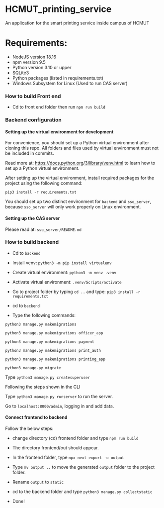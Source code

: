 # HCMUT_printing_service
   
An application for the smart printing service inside campus of HCMUT

# Requirements:
 - NodeJS version 18.16
 - npm version 9.5
 - Python version 3.10 or upper
 - SQLite3
 - Python packages (listed in requirements.txt)
 - Windows Subsystem for Linux (Used to run CAS server)

### How to build Front end

- Cd to front end folder then run `npm run build`

### Backend configuration

#### Setting up the virtual environment for development

For convenience, you should set up a Python virtual environment after cloning this repo.
All folders and files used by virtual environment must not be included in commits.

Read more at: https://docs.python.org/3/library/venv.html to learn how to set up a Python virtual environment.

After setting up the virtual environment, install required packages for the project using the following command:

`pip3 install -r requirements.txt`

You should set up two distinct environment for `backend` and `sso_server`, because `sso_server` will only work properly on Linux environment.

#### Setting up the CAS server

Please read at: `sso_server/README.md`

### How to build backend

- Cd to `backend`

- Install venv: `python3 -m pip install virtualenv`

- Create virtual environment: `python3 -m venv .venv`

- Activate virtual environment: `.venv/Scripts/activate`

- Go to project folder by typing `cd ..` and type: `pip3 install -r requirements.txt`

- cd to `backend`

- Type the following commands:

`python3 manage.py makemigrations`

`python3 manage.py makemigrations officer_app`

`python3 manage.py makemigrations payment`

`python3 manage.py makemigrations print_auth`

`python3 manage.py makemigrations printing_app`

`python3 manage.py migrate`

Type `python3 manage.py createsuperuser`

Following the steps shown in the CLI

Type `python3 manage.py runserver` to run the server.

Go to `localhost:8000/admin`, logging in and add data.

#### Connect frontend to backend

Follow the below steps:

 - change directory (cd) frontend folder and type `npm run build`
    
 - The directory frontend/out should appear.

 - In the frontend folder, type `npx next export -o output`

 - Type `mv output ..` to move the generated `output` folder to the project folder.

 - Rename `output` to `static`

 - cd to the backend folder and type `python3 manage.py collectstatic`

 - Done!
